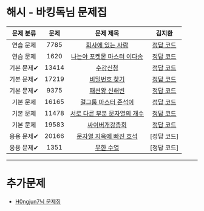 # 해시 - 바킹독님 문제집

| 문제 분류 | 문제 | 문제 제목 | 김지환 |
| :--: | :--: | :--: | :--: |
| 연습 문제 | 7785 | [회사에 있는 사람](https://www.acmicpc.net/problem/7785) | [정답 코드](/자료구조/solution/7785-김지환.cpp)  |
| 연습 문제 | 1620 | [나는야 포켓몬 마스터 이다솜](https://www.acmicpc.net/problem/1620) | [정답 코드](/자료구조/solution/1620-김지환.cpp)  |
| 기본 문제✔ | 13414 | [수강신청](https://www.acmicpc.net/problem/13414) | [정답 코드](/자료구조/solution/13414-김지환.cpp)  |
| 기본 문제✔ | 17219 | [비밀번호 찾기](https://www.acmicpc.net/problem/17219) | [정답 코드](/자료구조/solution/17219-김지환.cpp)  | 
| 기본 문제✔ | 9375 | [패션왕 신해빈](https://www.acmicpc.net/problem/9375) | [정답 코드](/자료구조/solution/9375-김지환.cpp) |
| 기본 문제 | 16165 | [걸그룹 마스터 준석이](https://www.acmicpc.net/problem/16165) | [정답 코드](/자료구조/solution/16165-김지환.cpp) |
| 기본 문제 | 11478 | [서로 다른 부분 문자열의 개수](https://www.acmicpc.net/problem/11478) | [정답 코드](/자료구조/solution/11478-김지환.cpp) |
| 기본 문제 | 19583 | [싸이버개강총회](https://www.acmicpc.net/problem/19583) | [정답 코드](/자료구조/solution/19583-김지환.cpp) |
| 응용 문제✔ | 20166 | [문자열 지옥에 빠진 호석](https://www.acmicpc.net/problem/20166) | [정답 코드] |
| 응용 문제✔ | 1351 | [무한 수열](https://www.acmicpc.net/problem/1351) | [정답 코드] |

---

# 추가문제
- [H0ngjun7님 문제집](https://www.acmicpc.net/workbook/view/201)
